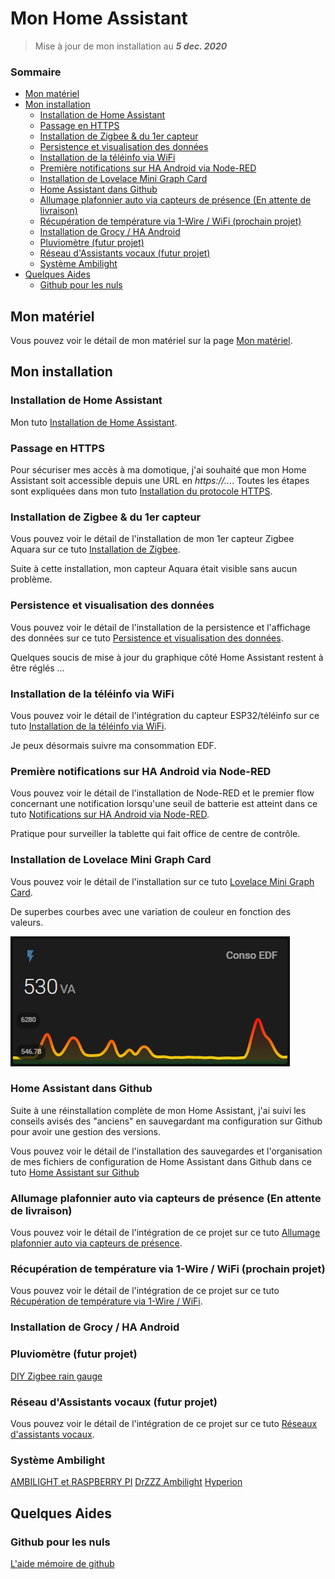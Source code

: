 # Mon Home Assistant

> Mise à jour de mon installation au ***5 dec. 2020***

### Sommaire

- [Mon matériel](#mon-matériel)
- [Mon installation](#mon-installation)
  - [Installation de Home Assistant](#installation-de-home-assistant)
  - [Passage en HTTPS](#passage-en-https)
  - [Installation de Zigbee & du 1er capteur](#installation-de-zigbee--du-1er-capteur)
  - [Persistence et visualisation des données](#persistence-et-visualisation-des-données)
  - [Installation de la téléinfo via WiFi](#installation-de-la-téléinfo-via-wifi)
  - [Première notifications sur HA Android via Node-RED](#première-notifications-sur-ha-android-via-node-red)
  - [Installation de Lovelace Mini Graph Card](#installation-de-lovelace-mini-graph-card)
  - [Home Assistant dans Github](#home-assistant-dans-github)
  - [Allumage plafonnier auto via capteurs de présence (En attente de livraison)](#allumage-plafonnier-auto-via-capteurs-de-présence-en-attente-de-livraison)
  - [Récupération de température via 1-Wire / WiFi (prochain projet)](#récupération-de-température-via-1-wire--wifi-prochain-projet)
  - [Installation de Grocy / HA Android](#installation-de-grocy--ha-android)
  - [Pluviomètre (futur projet)](#pluviomètre-futur-projet)
  - [Réseau d'Assistants vocaux (futur projet)](#réseau-dassistants-vocaux-futur-projet)
  - [Système Ambilight](#système-ambilight)
- [Quelques Aides](#quelques-aides)
  - [Github pour les nuls](#github-pour-les-nuls)

## Mon matériel

Vous pouvez voir le détail de mon matériel sur la page [Mon matériel](docs/material.md).

## Mon installation

### Installation de Home Assistant

Mon tuto [Installation de Home Assistant](docs/install-hass.md).

### Passage en HTTPS

Pour sécuriser mes accès à ma domotique, j'ai souhaité que mon Home Assistant soit accessible depuis une URL en *https://...*.
Toutes les étapes sont expliquées dans mon tuto [Installation du protocole HTTPS](docs/install-https.md).

### Installation de Zigbee & du 1er capteur

Vous pouvez voir le détail de l'installation de mon 1er capteur Zigbee Aquara sur ce tuto [Installation de Zigbee](docs/install-zigbee.md).

Suite à cette installation, mon capteur Aquara était visible sans aucun problème.

### Persistence et visualisation des données

Vous pouvez voir le détail de l'installation de la persistence et l'affichage des données sur ce tuto [Persistence et visualisation des données](docs/install-influxdb-grafana.md).

Quelques soucis de mise à jour du graphique côté Home Assistant restent à être réglés ...

### Installation de la téléinfo via WiFi

Vous pouvez voir le détail de l'intégration du capteur ESP32/téléinfo sur ce tuto [Installation de la téléinfo via WiFi](docs/integ-teleinfo.md).

Je peux désormais suivre ma consommation EDF.

### Première notifications sur HA Android via Node-RED

Vous pouvez voir le détail de l'installation de Node-RED et le premier flow concernant une notification lorsqu'une seuil de batterie est atteint dans ce tuto [Notifications sur HA Android via Node-RED](docs/integ-nodered.md).

Pratique pour surveiller la tablette qui fait office de centre de contrôle.

### Installation de Lovelace Mini Graph Card

Vous pouvez voir le détail de l'installation sur ce tuto [Lovelace Mini Graph Card](docs/install-lovelace-minigraph.md).

De superbes courbes avec une variation de couleur en fonction des valeurs.

![Courbe Mini Graph](docs/resources/mini-graph.png)

### Home Assistant dans Github

Suite à une réinstallation complète de mon Home Assistant, j'ai suivi les conseils avisés des "anciens" en sauvegardant ma configuration sur Github pour avoir une gestion des versions.

Vous pouvez voir le détail de l'installation des sauvegardes et l'organisation de mes fichiers de configuration de Home Assistant dans Github dans ce tuto [Home Assistant sur Github](docs/install-github.md)

### Allumage plafonnier auto via capteurs de présence (En attente de livraison)

Vous pouvez voir le détail de l'intégration de ce projet sur ce tuto [Allumage plafonnier auto via capteurs de présence](docs/integ-zigbee.md).

### Récupération de température via 1-Wire / WiFi (prochain projet)

Vous pouvez voir le détail de l'intégration de ce projet sur ce tuto [Récupération de température via 1-Wire / WiFi](docs/integ-1wire.md).

### Installation de Grocy / HA Android

### Pluviomètre (futur projet)

[DIY Zigbee rain gauge](https://community.home-assistant.io/t/diy-zigbee-rain-gauge/255379)

### Réseau d'Assistants vocaux (futur projet)

Vous pouvez voir le détail de l'intégration de ce projet sur ce tuto [Réseaux d'assistants vocaux](docs/integ-rhasspy.md).

### Système Ambilight

[AMBILIGHT et RASPBERRY PI](https://www.youtube.com/watch?v=eIfdLJi3Gvs)
[DrZZZ Ambilight](https://www.youtube.com/watch?v=urOEHzbV48A)
[Hyperion](https://www.home-assistant.io/integrations/hyperion/)

## Quelques Aides

### Github pour les nuls

[L'aide mémoire de github](docs/github.md)
